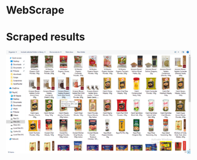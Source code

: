 # WebScrape

# Scraped results

![results](https://github.com/l3th4l/WebScrape/blob/master/imgsources/Screenshot%20(94).png)

[download results]: https://drive.google.com/open?id=1MaVUgpTqTg4UNW7zmvffLdk3K6w3rasi
